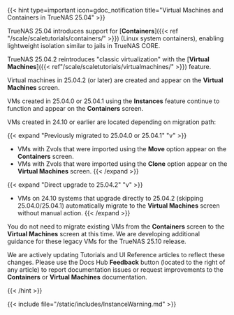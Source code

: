 &NewLine;

{{< hint type=important icon=gdoc_notification title="Virtual Machines and Containers in TrueNAS 25.04" >}}

TrueNAS 25.04 introduces support for [**Containers**]({{< ref "/scale/scaletutorials/containers/" >}}) (Linux system containers), enabling lightweight isolation similar to jails in TrueNAS CORE.

TrueNAS 25.04.2 reintroduces "classic virtualization" with the [**Virtual Machines**]({{< ref"/scale/scaletutorials/virtualmachines/" >}}) feature.

Virtual machines in 25.04.2 (or later) are created and appear on the **Virtual Machines** screen.

VMs created in 25.04.0 or 25.04.1 using the **Instances** feature continue to function and appear on the **Containers** screen.

VMs created in 24.10 or earlier are located depending on migration path:

{{< expand "Previously migrated to 25.04.0 or 25.04.1" "v" >}}
- VMs with Zvols that were imported using the **Move** option appear on the **Containers** screen.
- VMs with Zvols that were imported using the **Clone** option appear on the **Virtual Machines** screen.
{{< /expand >}}

{{< expand "Direct upgrade to 25.04.2" "v" >}}
- VMs on 24.10 systems that upgrade directly to 25.04.2 (skipping 25.04.0/25.04.1) automatically migrate to the **Virtual Machines** screen without manual action.
{{< /expand >}}

You do not need to migrate existing VMs from the **Containers** screen to the **Virtual Machines** screen at this time.
We are developing additional guidance for these legacy VMs for the TrueNAS 25.10 release.

We are actively updating Tutorials and UI Reference articles to reflect these changes.
Please use the Docs Hub **Feedback** button (located to the right of any article) to report documentation issues or
request improvements to the **Containers** or **Virtual Machines** documentation.

{{< /hint >}}

{{< include file="/static/includes/InstanceWarning.md" >}}
